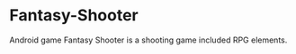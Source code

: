 Fantasy-Shooter
===============

Android game Fantasy Shooter is a shooting game included RPG elements.
